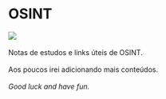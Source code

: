 # OSINT
<img src="https://i.ibb.co/vXSNtCn/OSINT.jpg" /><br><br>
Notas de estudos e links úteis de OSINT.
<br><br>
Aos poucos irei adicionando mais conteúdos.
<br><br>
<i>Good luck and have fun.
